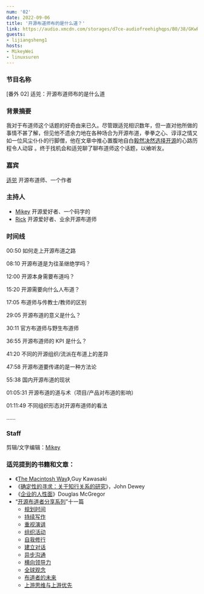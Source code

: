 ```yaml
---
num: '02'
date: 2022-09-06
title: '开源布道师布的是什么道？'
link: https://audio.xmcdn.com/storages/d7ce-audiofreehighqps/B0/38/GKwRIMAG7MEVAnQv3gGdL3TQ.m4a
guests:
- lijiangsheng1
hosts:
- MikeyWei
- linuxsuren
---
```


### 节目名称

[番外 02] 适兕：开源布道师布的是什么道

### 背景摘要

我对于布道师这个话题的好奇由来已久。尽管跟适兕相识数年，但一直对他所做的事情不甚了解，但见他不遗余力地在各种场合为开源布道，拳拳之心、谆谆之情又如一位风尘仆仆的行脚僧，他在文章中推心置腹地自白[毅然决然选择开源](https://opensourceway.community/posts/the_way_of_open_source/kuosi-need-answer-questions/)的心路历程令人动容 。终于找机会和适兕聊了聊布道师这个话题，以飨听友。

### 嘉宾

[适兕](https://github.com/lijiangsheng1) 开源布道师、一个作者

### 主持人

- [Mikey](https://github.com/MikeyWei) 开源爱好者、一个码字的
- [Rick](https://github.com/linuxsuren) 开源爱好者、业余开源布道师


### 时间线

00:50 如何走上开源布道之路

08:10 开源布道是为往圣继绝学吗？

12:00 开源本身需要布道吗？

15:20 开源需要向什么人布道？

17:05 布道师与传教士/教师的区别

29:05 开源布道的意义是什么？

30:11 官方布道师与野生布道师

36:55 开源布道师的 KPI 是什么？

41:20 不同的开源组织/流派在布道上的差异

47:58 开源布道要传递的是一种方法论

55:38 国内开源布道的现状

01:05:31 开源布道的道与术（项目/产品对布道的影响）

01:11:49 不同组织形态对开源布道师的看法

……

### Staff

剪辑/文字编辑：[Mikey](https://github.com/MikeyWei)

### 适兕提到的书籍和文章：
 - 《[The Macintosh Way](https://book.douban.com/subject/2061193/)》,Guy Kawasaki
 - 《[确定性的寻求：关于知行关系的研究](https://book.douban.com/subject/33445307/)》，John Dewey
 - 《[企业的人性面](https://book.douban.com/subject/3024168/)》Douglas McGregor
 - “[开源布道者分享系列](https://opensourceway.community)”十一篇
   - [规划时间](https://opensourceway.community/posts/lfapac-evangelist-sharing/how-to-steal-time-from-your-boss/)
   - [持续写作](https://opensourceway.community/posts/lfapac-evangelist-sharing/how-to-write-article-for-advocate-os/)
   - [重视演讲](https://opensourceway.community/posts/lfapac-evangelist-sharing/why-we-need-speech-all-the-time/)
   - [组织活动](https://opensourceway.community/posts/lfapac-evangelist-sharing/we-need-make-event-happening/)
   - [自我修行](https://opensourceway.community/posts/lfapac-evangelist-sharing/advocate-how-to-learning-by-yourself/)
   - [建立对话](https://opensourceway.community/posts/lfapac-evangelist-sharing/advocate-how-to-build-conversation-with-peer/)
   - [异步沟通](https://opensourceway.community/posts/lfapac-evangelist-sharing/async-in-the-open-source-community/)
   - [横向领导力](https://opensourceway.community/posts/lfapac-evangelist-sharing/how-to-lead-when-you-are-not-in-charge/)
   - [全球观念](https://opensourceway.community/posts/lfapac-evangelist-sharing/how-to-shape-global-idea-in-os-world/)
   - [布道者的未来](https://opensourceway.community/posts/lfapac-evangelist-sharing/what-the-future-of-open-source-advocate/)
   - [上游思维与上游优先](https://opensourceway.community/posts/lfapac-evangelist-sharing/upstream-first-and-be-upstream-in-os/)
